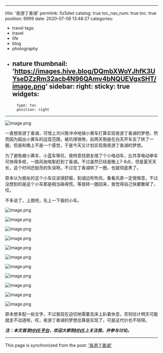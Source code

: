 
---
title: '夜游丁香湖'
permlink: 5z5dwt
catalog: true
toc_nav_num: true
toc: true
position: 9999
date: 2020-07-06 13:48:27
categories:
- travel
tags:
- travel
- life
- blog
- photography
- nature
thumbnail: 'https://images.hive.blog/DQmbXWoYJhfK3UYseDZzRm32acb4N96QAmv4bNQUEVgxSHT/image.png'
sidebar:
    right:
        sticky: true
widgets:
    -
        type: toc
        position: right
---


![image.png](https://images.hive.blog/DQmbXWoYJhfK3UYseDZzRm32acb4N96QAmv4bNQUEVgxSHT/image.png)

一直想夜游丁香湖，可惜上次兴致冲冲地骑小黄车打算实现夜游丁香湖的梦想，然而因为超出小黄车的运营范围，被坑得很惨。前两天倒是在白天开车去了转了一圈，但是和晚上不是一个感觉，于是今天又计划实现我夜游丁香湖的梦想。

为了避免被小黄车、小蓝车等坑，我特意找朋友借了个小电动车，比共享电动单车可快得多呢，一路风驰电掣赶到丁香湖。不过虽然已经是晚上7-8点，但是夏天天长，这个时间还挺亮的失误呀。不过在丁香湖转了一圈，也就彻底黑了。

原本以为朋友的这个小车应该很舒服，到湖边吹吹风，看看风景一定很惬意，不过没想到的是这个小车那是相当硌得慌，等我转一圈回来，我觉得自己快要散架了，哎。

不多说了，上图吧，先上一下我的小车。

![image.png](https://images.hive.blog/DQmSZcYYh3BgwEhECLXx7Q5UbK4ayzazQSBFSY4z9Nvtwac/image.png)

![image.png](https://images.hive.blog/DQmfZ5GY8Mchk4cmLwhP51ENe9DUjbXzoJPCELiMJTcmja3/image.png)

![image.png](https://images.hive.blog/DQmY3buTsE3fHTcum8RDtt7XNMgD3GGefFHUcXtg1xQ6LWL/image.png)

![image.png](https://images.hive.blog/DQmVcsFa9KkrGKbJUjiE595sM5HK1qNfbmiPozJYUTv9WwH/image.png)

![image.png](https://images.hive.blog/DQmcT1hooRbw1XXaji5wPZSX6QXeDV1ixYumntL7ZiUSumU/image.png)

![image.png](https://images.hive.blog/DQmUmVuDC7zfcyzV1jucSU6tXU6bHNnnrXc6ZfY7mS8NEA3/image.png)

![image.png](https://images.hive.blog/DQmWG2nEGKmEArqFjLTn4WHQixgZAxUsUssSpUhwxYuxvJS/image.png)

![image.png](https://images.hive.blog/DQmNx1zYWyWCpkHZUEuj6bpGnPC23wUcHc5mzwyVbTGuFBc/image.png)

![image.png](https://images.hive.blog/DQmVKTjA7S4YJ72LLTFEB76LbT9uBQ9hFZuZGSMQR8Uu9Xj/image.png)

![image.png](https://images.hive.blog/DQmbXWoYJhfK3UYseDZzRm32acb4N96QAmv4bNQUEVgxSHT/image.png)

![image.png](https://images.hive.blog/DQmYvTTrAvGxwVNNg7d5eVQkXHEMSUN51oWbMFmpMFs8SRc/image.png)

原本想多配一些文字，不过我现在迫切地需要去床上趴着休息，否则估计明天可能就走不动道啦，哎，夜游丁香湖的梦想总算是实现了，可是这代价也不轻呀。

***注：本文首发[HIVE平台](https://hive.blog)，欢迎大家到[HIVE](https://hive.blog/@oflyhigh)上关注我，并参与讨论。***

- - -

This page is synchronized from the post: ['夜游丁香湖'](https://steemit.com/@oflyhigh/5z5dwt)

